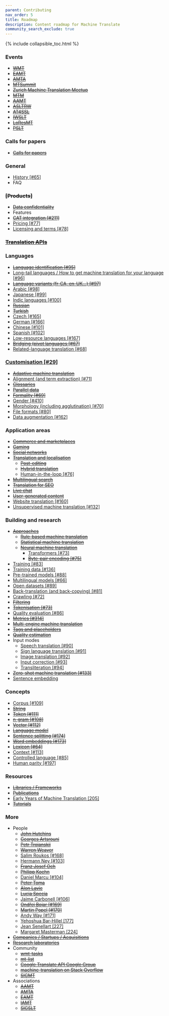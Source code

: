 ```yaml
---
parent: Contributing
nav_order: 5
title: Roadmap
description: Content roadmap for Machine Translate
community_search_exclude: true
---
```


{% include collapsible_toc.html %}

### Events

- ~~[WMT](/wmt)~~
- ~~[EAMT](/eamt-2022)~~
- ~~[AMTA](/amta-2022)~~
- ~~[MTSummit](/mt-summit-2021)~~
- ~~[Zurich Machine Translation Meetup](/zurich-machine-translation-meetup-9)~~
- ~~[MTM](/mtm-2019)~~
- ~~[AAMT](/aamt-2021)~~
- ~~[ASLTRW](/asltrw-2021)~~
- ~~[AT4SSL](/at4ssl-2021)~~
- ~~[IWSLT](/iwslt-2022)~~
- ~~[LoResMT](/loresmt-2022)~~
- ~~[PSLT](/pslt-2021)~~


### Calls for papers

- ~~[Calls for papers](/calls-for-papers)~~

### General

- [History \[#65\]](https://github.com/machinetranslate/machinetranslate.org/issues/65)
- FAQ

### ~~[Products]~~

- ~~[Data confidentiality](/data-confidentiality)~~
- Features
- ~~[CAT integration \[#211\]](https://github.com/machinetranslate/machinetranslate.org/issues/211)~~
- [Pricing \[#77\]](https://github.com/machinetranslate/machinetranslate.org/issues/77)
- [Licensing and terms \[#78\]](https://github.com/machinetranslate/machinetranslate.org/issues/78)

### ~~[Translation APIs](/translation-apis)~~

### Languages

- ~~[Language identification \[#95\]](https://github.com/machinetranslate/machinetranslate.org/issues/95)~~
- [Long-tail languages / How to get machine translation for your language \[#96\]](https://github.com/machinetranslate/machinetranslate.org/issues/96)
- ~~[Language variants (fr-CA, en-UK…) \[#97\]](https://github.com/machinetranslate/machinetranslate.org/issues/97)~~
- [Arabic \[#98\]](https://github.com/machinetranslate/machinetranslate.org/issues/98)
- [Japanese \[#99\]](https://github.com/machinetranslate/machinetranslate.org/issues/99)
- [Indic languages \[#100\]](https://github.com/machinetranslate/machinetranslate.org/issues/100)
- ~~[Russian](/russian)~~
- ~~[Turkish](/turkish)~~
- [Czech \[#165\]](https://github.com/machinetranslate/machinetranslate.org/issues/165)
- [German \[#166\]](https://github.com/machinetranslate/machinetranslate.org/issues/166)
- [Chinese \[#101\]](https://github.com/machinetranslate/machinetranslate.org/issues/101)
- [Spanish \[#102\]](https://github.com/machinetranslate/machinetranslate.org/issues/102)
- [Low-resource languages \[#167\]](https://github.com/machinetranslate/machinetranslate.org/issues/167)
- ~~[Bridging (pivot languages \[#67\]](https://github.com/machinetranslate/machinetranslate.org/issues/67)~~
- [Related-language translation \[#68\]](https://github.com/machinetranslate/machinetranslate.org/issues/68)

### [Customisation \[#29\]](https://github.com/machinetranslate/machinetranslate.org/issues/29)
  - ~~[Adaptive machine translation](/adaptive)~~
  - [Alignment (and term extraction) \[#71\]](https://github.com/machinetranslate/machinetranslate.org/issues/71)
  - ~~[Glossaries](/glossaries)~~
  - ~~[Parallel data](/parallel-data)~~
  - ~~[Formality \[#69\]](https://github.com/machinetranslate/machinetranslate.org/issues/69)~~
  - [Gender \[#410\]](https://github.com/machinetranslate/machinetranslate.org/issues/410)
  - [Morphology (including agglutination) \[#70\]](https://github.com/machinetranslate/machinetranslate.org/issues/70)
  - [File formats \[#80\]](https://github.com/machinetranslate/machinetranslate.org/issues/80)
  - [Data augmentation \[#162\]](https://github.com/machinetranslate/machinetranslate.org/issues/162)

### Application areas
  - ~~[Commerce and marketplaces](/commerce-and-marketplaces)~~
  - ~~[Gaming](/gaming)~~
  - ~~[Social networks](/social-networks)~~
  - ~~[Translation and localisation](/translation-and-localisation)~~
    - ~~[Post-editing](/post-editing)~~
    - ~~[Hybrid translation](/hybrid-translation)~~
    - [Human-in-the-loop \[#76\]](https://github.com/machinetranslate/machinetranslate.org/issues/76)
  - ~~[Multilingual search](/multilingual-search)~~
  - ~~[Translation for SEO](/seo)~~
  - ~~[Live chat](/live-chat)~~
  - ~~[User-generated content](/user-generated-content)~~
  - [Website translation \[#160\]](https://github.com/machinetranslate/machinetranslate.org/issues/160)
  - [Unsupervised machine translation \[#132\]](https://github.com/machinetranslate/machinetranslate.org/issues/132)

### Building and research

- ~~[Approaches](/approaches)~~
  - ~~[Rule-based machine translation](/rule-based-machine-translation)~~
  - ~~[Statistical machine translation](/statistical-machine-translation)~~
  - ~~[Neural machine translation](/neural-machine-translation)~~
    - [Transformers \[#73\]](https://github.com/machinetranslate/machinetranslate.org/issues/73)
    - ~~[Byte-pair encoding \[#75\]](https://github.com/machinetranslate/machinetranslate.org/issues/75)~~
- [Training \[#83\]](https://github.com/machinetranslate/machinetranslate.org/issues/83)
- [Training data \[#136\]](https://github.com/machinetranslate/machinetranslate.org/issues/136)
- [Pre-trained models \[#88\]](https://github.com/machinetranslate/machinetranslate.org/issues/88)
- [Multilingual models \[#66\]](https://github.com/machinetranslate/machinetranslate.org/issues/66)
- [Open datasets \[#89\]](https://github.com/machinetranslate/machinetranslate.org/issues/89)
- [Back-translation (and back-copying) \[#81\]](https://github.com/machinetranslate/machinetranslate.org/issues/81)
- [Crawling \[#72\]](https://github.com/machinetranslate/machinetranslate.org/issues/72)
- ~~[Filtering](/filtering)~~
- ~~[Tokenisation \[#73\]](https://github.com/machinetranslate/machinetranslate.org/issues/73)~~
- [Quality evaluation \[#86\]](https://github.com/machinetranslate/machinetranslate.org/issues/86)
- ~~[Metrics \[#314\]](https://github.com/machinetranslate/machinetranslate.org/issues/314)~~
- ~~[Multi-engine machine translation](/multi-engine-machine-translation)~~
- ~~[Tags and placeholders](/tags-and-placeholders)~~
- ~~[Quality estimation](/quality-estimation)~~
- Input modes
  - [Speech translation \[#90\]](https://github.com/machinetranslate/machinetranslate.org/issues/90)
  - [Sign language translation \[#91\]](https://github.com/machinetranslate/machinetranslate.org/issues/91)
  - [Image translation \[#92\]](https://github.com/machinetranslate/machinetranslate.org/issues/92)
  - [Input correction \[#93\]](https://github.com/machinetranslate/machinetranslate.org/issues/93)
  - [Transliteration \[#94\]](https://github.com/machinetranslate/machinetranslate.org/issues/94)  
- ~~[Zero-shot machine translation \[#133\]](https://github.com/machinetranslate/machinetranslate.org/issues/133)~~
- [Sentence embedding](https://github.com/machinetranslate/machinetranslate.org/issues/583)

### Concepts

  - [Corpus \[#109\]](https://github.com/machinetranslate/machinetranslate.org/issues/109)
  - ~~[String](/string)~~
  - ~~[Token \[#111\]](https://github.com/machinetranslate/machinetranslate.org/issues/111)~~
  - ~~[n-gram \[#108\]](https://github.com/machinetranslate/machinetranslate.org/issues/108)~~
  - ~~[Vector \[#112\]](https://github.com/machinetranslate/machinetranslate.org/issues/112)~~
  - ~~[Language model](/language-model)~~
  - ~~[Sentence splitting \[#174\]](https://github.com/machinetranslate/machinetranslate.org/issues/174)~~
  - ~~[Word embeddings \[#173\]](https://github.com/machinetranslate/machinetranslate.org/issues/173)~~
  - ~~[Lexicon \[#64\]](https://github.com/machinetranslate/machinetranslate.org/issues/64)~~
  - [Context \[#113\]](https://github.com/machinetranslate/machinetranslate.org/issues/113)
  - [Controlled language \[#85\]](https://github.com/machinetranslate/machinetranslate.org/issues/85)
  - [Human parity \[#197\]](https://github.com/machinetranslate/machinetranslate.org/issues/197)

### Resources

- ~~[Libraries / Frameworks](/libraries-and-frameworks)~~
- ~~[Publications](/publications)~~
- [Early Years of Machine Translation \[205\]](https://github.com/machinetranslate/machinetranslate.org/issues/205)
- ~~[Tutorials](/tutorials)~~

### More

- People
  - ~~[John Hutchins](/john-hutchins)~~
  - ~~[Georges Artsrouni](/georges-artsrouni)~~
  - ~~[Petr Troianskii](/petr-troyanskii)~~
  - ~~[Warren Weaver](/warren-weaver)~~
  - [Salim Roukos \[#168\]](https://github.com/machinetranslate/machinetranslate.org/issues/168)
  - [Hermann Ney \[#103\]](https://github.com/machinetranslate/machinetranslate.org/issues/103)
  - ~~[Franz Josef Och](/franz-josef-och)~~
  - ~~[Philipp Koehn](/philipp-koehn)~~
  - [Daniel Marcu \[#104\]](https://github.com/machinetranslate/machinetranslate.org/issues/104)
  - ~~[Peter Toma](/peter-toma)~~
  - ~~[Alon Lavie](/alon-lavie)~~
  - ~~[Lucia Specia](/lucia-specia)~~
  - [Jaime Carbonell \[#106\]](https://github.com/machinetranslate/machinetranslate.org/issues/106)
  - ~~[Ondřej Bojar \[#169\]](https://github.com/machinetranslate/machinetranslate.org/issues/169)~~
  - ~~[Martin Popel \[#170\]](https://github.com/machinetranslate/machinetranslate.org/issues/170)~~
  - [Andy Way \[#171\]](https://github.com/machinetranslate/machinetranslate.org/issues/171)
  - [Yehoshua Bar-Hillel \[177\]](https://github.com/machinetranslate/machinetranslate.org/issues/177)
  - [Jean Senellart \[227\]](https://github.com/machinetranslate/machinetranslate.org/issues/227)
  - [Margaret Masterman \[224\]](https://github.com/machinetranslate/machinetranslate.org/issues/224)
- ~~[Companies / Startups / Acquisitions](/companies)~~
- ~~[Research laboratories](/research-laboratories)~~
- Community
  - ~~[wmt-tasks](/communities#workshop-on-statistical-machine-translation)~~
  - ~~[mt-list](/communities#mt-list)~~
  - ~~[Google Translate API Google Group](/communities#google-cloud-translation-api)~~
  - ~~[machine-translation on Stack Overflow](/communities#stackoverflow-machine-translation)~~
  - ~~[SIGMT](/communities#sigmt)~~
- Associations
  - ~~[AAMT](/aamt)~~
  - ~~[AMTA](/amta)~~
  - ~~[EAMT](/eamt)~~
  - ~~[IAMT](/iamt)~~
  - ~~[SIGSLT](/sigslt)~~
